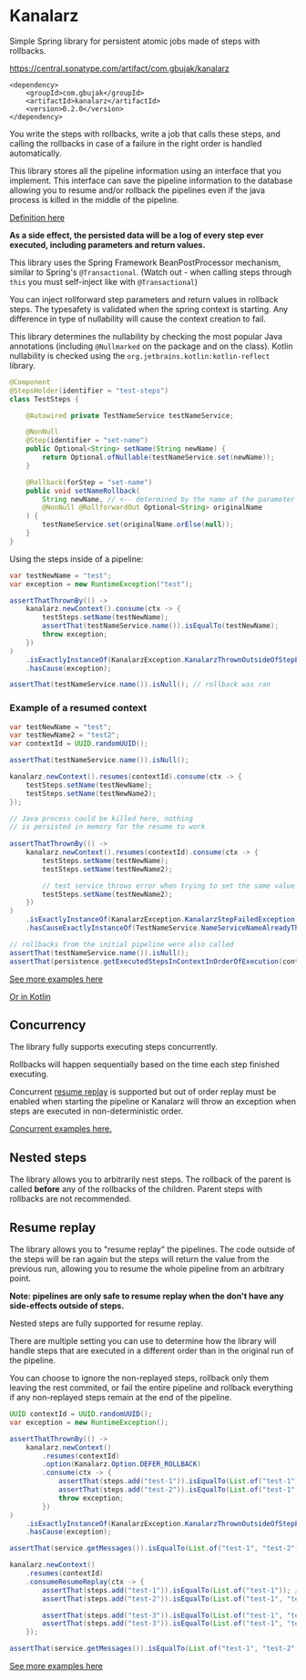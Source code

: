 # Kanalarz

Simple Spring library for persistent atomic jobs made of steps with rollbacks. 

<https://central.sonatype.com/artifact/com.gbujak/kanalarz>

```
<dependency>
    <groupId>com.gbujak</groupId>
    <artifactId>kanalarz</artifactId>
    <version>0.2.0</version>
</dependency>
```

You write the steps with rollbacks, write a job that calls these steps, and
calling the rollbacks in case of a failure in the right order is handled
automatically. 

This library stores all the pipeline information using an interface that you
implement. This interface can save the pipeline information to the database
allowing you to resume and/or rollback the pipelines even if the java process
is killed in the middle of the pipeline.

[Definition here](src/main/java/com/gbujak/kanalarz/KanalarzPersistence.java)

**As a side effect, the persisted data will be a log of every step ever
executed, including parameters and return values.**

This library uses the Spring Framework BeanPostProcessor mechanism, similar to
Spring's `@Transactional`. (Watch out - when calling
steps through `this` you must self-inject like with `@Transactional`)

You can inject rollforward step parameters and return values in rollback steps.
The typesafety is validated when the spring context is starting. Any difference
in type of nullability will cause the context creation to fail.

This library determines the nullability by checking the most popular Java
annotations (including `@Nullmarked` on the package and on the class). Kotlin
nullability is checked using the `org.jetbrains.kotlin:kotlin-reflect` library.

```java
@Component 
@StepsHolder(identifier = "test-steps") 
class TestSteps {

    @Autowired private TestNameService testNameService;

    @NonNull
    @Step(identifier = "set-name")
    public Optional<String> setName(String newName) {
        return Optional.ofNullable(testNameService.set(newName));
    }

    @Rollback(forStep = "set-name")
    public void setNameRollback(
        String newName, // <-- determined by the name of the parameter
        @NonNull @RollforwardOut Optional<String> originalName
    ) {
        testNameService.set(originalName.orElse(null));
    } 
}
```

Using the steps inside of a pipeline:

```java
var testNewName = "test";
var exception = new RuntimeException("test");

assertThatThrownBy(() ->
    kanalarz.newContext().consume(ctx -> {
        testSteps.setName(testNewName);
        assertThat(testNameService.name()).isEqualTo(testNewName);
        throw exception;
    })
)
    .isExactlyInstanceOf(KanalarzException.KanalarzThrownOutsideOfStepException.class)
    .hasCause(exception);

assertThat(testNameService.name()).isNull(); // rollback was ran
```

### Example of a resumed context

```java
var testNewName = "test"; 
var testNewName2 = "test2"; 
var contextId = UUID.randomUUID();

assertThat(testNameService.name()).isNull();

kanalarz.newContext().resumes(contextId).consume(ctx -> {
    testSteps.setName(testNewName);
    testSteps.setName(testNewName2);
});

// Java process could be killed here, nothing 
// is persisted in memory for the resume to work
        
assertThatThrownBy(() ->
    kanalarz.newContext().resumes(contextId).consume(ctx -> {
        testSteps.setName(testNewName);
        testSteps.setName(testNewName2);

        // test service throws error when trying to set the same value again
        testSteps.setName(testNewName2); 
    })
)
    .isExactlyInstanceOf(KanalarzException.KanalarzStepFailedException.class)
    .hasCauseExactlyInstanceOf(TestNameService.NameServiceNameAlreadyThatValueException.class);

// rollbacks from the initial pipeline were also called
assertThat(testNameService.name()).isNull();
assertThat(persistence.getExecutedStepsInContextInOrderOfExecution(contextId)).hasSize(9);
```

[See more examples here](src/test/java/com/gbujak/kanalarz/BasicTests.java)


[Or in Kotlin](src/test/java/com/gbujak/kanalarz/BasicTestsKotlin.kt)

## Concurrency

The library fully supports executing steps concurrently.

Rollbacks will happen sequentially based on the time each step finished
executing.

Concurrent [resume replay](#resume-replay) is supported but out of order replay
must be enabled when starting the pipeline or Kanalarz will throw an exception
when steps are executed in non-deterministic order.

[Concurrent examples here.](src/test/java/com/gbujak/kanalarz/ConcurrentTests.java)

## Nested steps

The library allows you to arbitrarily nest steps. The rollback of the parent is
called **before** any of the rollbacks of the children. Parent steps with
rollbacks are not recommended.

## Resume replay

The library allows you to "resume replay" the pipelines. The code outside of the
steps will be ran again but the steps will return the value from the previous
run, allowing you to resume the whole pipeline from an arbitrary point.

**Note: pipelines are only safe to resume replay when the don't have any
side-effects outside of steps.**

Nested steps are fully supported for resume replay.

There are multiple setting you can use to determine how the library will handle
steps that are executed in a different order than in the original run of the
pipeline. 

You can choose to ignore the non-replayed steps, rollback only them leaving the
rest commited, or fail the entire pipeline and rollback everything if any
non-replayed steps remain at the end of the pipeline.


```java 
UUID contextId = UUID.randomUUID(); 
var exception = new RuntimeException();

assertThatThrownBy(() ->
    kanalarz.newContext()
        .resumes(contextId)
        .option(Kanalarz.Option.DEFER_ROLLBACK)
        .consume(ctx -> {
            assertThat(steps.add("test-1")).isEqualTo(List.of("test-1"));
            assertThat(steps.add("test-2")).isEqualTo(List.of("test-1", "test-2"));
            throw exception;
        })
)
    .isExactlyInstanceOf(KanalarzException.KanalarzThrownOutsideOfStepException.class)
    .hasCause(exception);

assertThat(service.getMessages()).isEqualTo(List.of("test-1", "test-2"));

kanalarz.newContext()
    .resumes(contextId)
    .consumeResumeReplay(ctx -> {
        assertThat(steps.add("test-1")).isEqualTo(List.of("test-1")); // replayed
        assertThat(steps.add("test-2")).isEqualTo(List.of("test-1", "test-2")); // replayed

        assertThat(steps.add("test-3")).isEqualTo(List.of("test-1", "test-2", "test-3")); // real
        assertThat(steps.add("test-3")).isEqualTo(List.of("test-1", "test-2", "test-3", "test-3")); // real
    });

assertThat(service.getMessages()).isEqualTo(List.of("test-1", "test-2", "test-3", "test-3"));
```

[See more examples here](src/test/java/com/gbujak/kanalarz/ResumeReplayTests.java)
